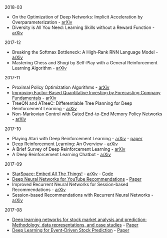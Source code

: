 2018-03

* On the Optimization of Deep Networks: Implicit Acceleration by Overparameterization - [arXiv](https://arxiv.org/abs/1802.06509)
* Diversity is All You Need: Learning Skills without a Reward Function - [arXiv](https://arxiv.org/abs/1802.06070)

2017-12

* Breaking the Softmax Bottleneck: A High-Rank RNN Language Model - [arXiv](https://arxiv.org/abs/1711.03953)
* Mastering Chess and Shogi by Self-Play with a General Reinforcement Learning Algorithm - [arXiv](https://arxiv.org/abs/1712.01815)

2017-11

* Proximal Policy Optimization Algorithms - [arXiv](https://arxiv.org/abs/1707.06347)
* [Improving Factor-Based Quantitative Investing by Forecasting Company Fundamentals](https://www.hardikp.com/2017/12/14/forecasting-fundamentals/) - [arXiv](https://arxiv.org/abs/1711.04837)
* TreeQN and ATreeC: Differentiable Tree Planning for Deep Reinforcement Learning - [arXiv](https://arxiv.org/abs/1710.11417)
* Non-Markovian Control with Gated End-to-End Memory Policy Networks - [arXiv](https://arxiv.org/abs/1705.10993)

2017-10

* Playing Atari with Deep Reinforcement Learning - [arXiv](https://arxiv.org/abs/1312.5602) - [paper](https://www.cs.toronto.edu/~vmnih/docs/dqn.pdf)
* Deep Reinforcement Learning: An Overview - [arXiv](https://arxiv.org/abs/1701.07274)
* A Brief Survey of Deep Reinforcement Learning - [arXiv](https://arxiv.org/abs/1708.05866)
* A Deep Reinforcement Learning Chatbot - [arXiv](https://arxiv.org/abs/1709.02349)

2017-09

* [StarSpace: Embed All The Things!](https://www.hardikp.com/2017/09/24/embed-all-the-things/) - [arXiv](https://arxiv.org/abs/1709.03856) - [Code](https://github.com/facebookresearch/Starspace)
* [Deep Neural Networks for YouTube Recommendations](https://www.hardikp.com/2017/09/17/youtube-recommendations/) - [Paper](https://pdfs.semanticscholar.org/bcdb/4da4a05f0e7bc17d1600f3a91a338cd7ffd3.pdf)
* Improved Recurrent Neural Networks for Session-based Recommendations - [arXiv](https://arxiv.org/abs/1606.08117)
* Session-based Recommendations with Recurrent Neural Networks - [arXiv](https://arxiv.org/abs/1511.06939)

2017-08

* [Deep learning networks for stock market analysis and prediction: Methodology, data representations, and case studies](https://www.hardikp.com/2017/08/22/intraday-predictions/) - [Paper](http://download.xuebalib.com/xuebalib.com.32109.pdf)
* [Deep Learning for Event-Driven Stock Prediction](https://www.hardikp.com/2017/08/18/deep-rnn-summary/) - [Paper](https://www.ijcai.org/Proceedings/15/Papers/329.pdf)
